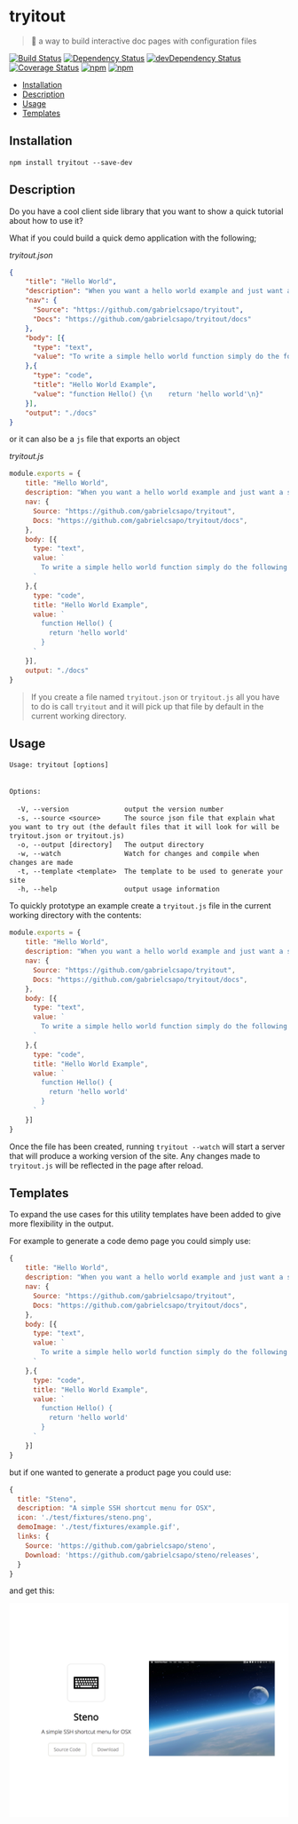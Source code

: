 # tryitout

> 🎩 a way to build interactive doc pages with configuration files

[![Build Status](https://travis-ci.org/gabrielcsapo/tryitout.svg?branch=master)](https://travis-ci.org/gabrielcsapo/tryitout)
[![Dependency Status](https://starbuck.gabrielcsapo.com/badge/github/gabrielcsapo/tryitout/status.svg)](https://starbuck.gabrielcsapo.com/github/gabrielcsapo/tryitout)
[![devDependency Status](https://starbuck.gabrielcsapo.com/badge/github/gabrielcsapo/tryitout/dev-status.svg)](https://starbuck.gabrielcsapo.com/github/gabrielcsapo/tryitout#info=devDependencies)
[![Coverage Status](https://lcov-server.gabrielcsapo.com/badge/github%2Ecom/gabrielcsapo/tryitout.svg)](https://lcov-server.gabrielcsapo.com/coverage/github%2Ecom/gabrielcsapo/tryitout)
[![npm](https://img.shields.io/npm/dt/tryitout.svg?maxAge=2592000)]()
[![npm](https://img.shields.io/npm/dm/tryitout.svg?maxAge=2592000)]()


<!-- TOC depthFrom:2 depthTo:7 withLinks:1 updateOnSave:1 orderedList:0 -->

- [Installation](#installation)
- [Description](#description)
- [Usage](#usage)
- [Templates](#templates)

<!-- /TOC -->

## Installation

```
npm install tryitout --save-dev
```

## Description

Do you have a cool client side library that you want to show a quick tutorial about how to use it?

What if you could build a quick demo application with the following;

_tryitout.json_
```json
{
    "title": "Hello World",
    "description": "When you want a hello world example and just want a simple example cli",
    "nav": {
      "Source": "https://github.com/gabrielcsapo/tryitout",
      "Docs": "https://github.com/gabrielcsapo/tryitout/docs"
    },
    "body": [{
      "type": "text",
      "value": "To write a simple hello world function simply do the following"
    },{
      "type": "code",
      "title": "Hello World Example",
      "value": "function Hello() {\n    return 'hello world'\n}"
    }],
    "output": "./docs"
}
```

or it can also be a `js` file that exports an object

_tryitout.js_
```js
module.exports = {
    title: "Hello World",
    description: "When you want a hello world example and just want a simple example cli",
    nav: {
      Source: "https://github.com/gabrielcsapo/tryitout",
      Docs: "https://github.com/gabrielcsapo/tryitout/docs",
    },
    body: [{
      type: "text",
      value: `
        To write a simple hello world function simply do the following
      `
    },{
      type: "code",
      title: "Hello World Example",
      value: `
        function Hello() {
          return 'hello world'
        }
      `
    }],
    output: "./docs"
}
```

> If you create a file named `tryitout.json` or `tryitout.js` all you have to do is call `tryitout` and it will pick up that file by default in the current working directory.

## Usage

```
Usage: tryitout [options]


Options:

  -V, --version              output the version number
  -s, --source <source>      The source json file that explain what you want to try out (the default files that it will look for will be tryitout.json or tryitout.js)
  -o, --output [directory]   The output directory
  -w, --watch                Watch for changes and compile when changes are made
  -t, --template <template>  The template to be used to generate your site
  -h, --help                 output usage information
```

To quickly prototype an example create a `tryitout.js` file in the current working directory with the contents:

```js
module.exports = {
    title: "Hello World",
    description: "When you want a hello world example and just want a simple example cli",
    nav: {
      Source: "https://github.com/gabrielcsapo/tryitout",
      Docs: "https://github.com/gabrielcsapo/tryitout/docs",
    },
    body: [{
      type: "text",
      value: `
        To write a simple hello world function simply do the following
      `
    },{
      type: "code",
      title: "Hello World Example",
      value: `
        function Hello() {
          return 'hello world'
        }
      `
    }]
}
```

Once the file has been created, running `tryitout --watch` will start a server that will produce a working version of the site. Any changes made to `tryitout.js` will be reflected in the page after reload.

## Templates

To expand the use cases for this utility templates have been added to give more flexibility in the output.

For example to generate a code demo page you could simply use:

```js
{
    title: "Hello World",
    description: "When you want a hello world example and just want a simple example cli",
    nav: {
      Source: "https://github.com/gabrielcsapo/tryitout",
      Docs: "https://github.com/gabrielcsapo/tryitout/docs",
    },
    body: [{
      type: "text",
      value: `
        To write a simple hello world function simply do the following
      `
    },{
      type: "code",
      title: "Hello World Example",
      value: `
        function Hello() {
          return 'hello world'
        }
      `
    }]
}
```

but if one wanted to generate a product page you could use:

```js
{
  title: "Steno",
  description: "A simple SSH shortcut menu for OSX",
  icon: './test/fixtures/steno.png',
  demoImage: './test/fixtures/example.gif',
  links: {
    Source: 'https://github.com/gabrielcsapo/steno',
    Download: 'https://github.com/gabrielcsapo/steno/releases',
  }
}
```

and get this:

![product-page-demo](./assets/product-page-demo.png)
